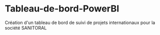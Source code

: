 # Tableau-de-bord-PowerBI
Création d'un tableau de bord de suivi de projets internationaux pour la société SANITORAL
